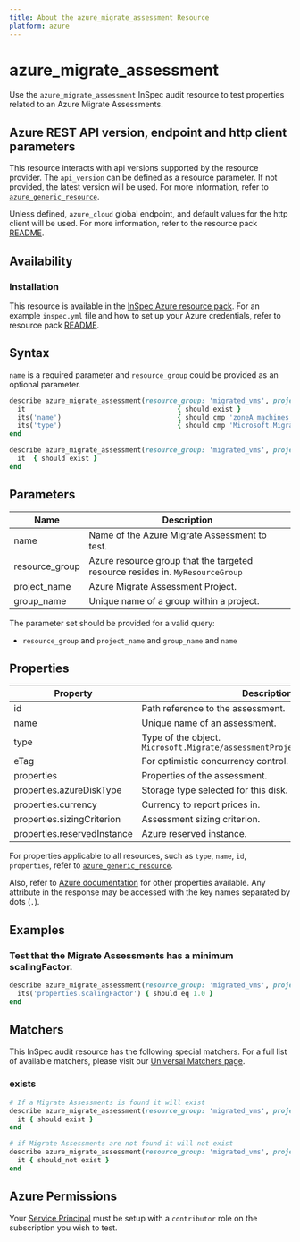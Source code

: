 ```yaml
---
title: About the azure_migrate_assessment Resource
platform: azure
---
```


# azure_migrate_assessment

Use the `azure_migrate_assessment` InSpec audit resource to test properties related to an Azure Migrate Assessments.

## Azure REST API version, endpoint and http client parameters

This resource interacts with api versions supported by the resource provider.
The `api_version` can be defined as a resource parameter.
If not provided, the latest version will be used.
For more information, refer to [`azure_generic_resource`](azure_generic_resource.md).

Unless defined, `azure_cloud` global endpoint, and default values for the http client will be used.
For more information, refer to the resource pack [README](../../README.md).

## Availability

### Installation

This resource is available in the [InSpec Azure resource pack](https://github.com/inspec/inspec-azure).
For an example `inspec.yml` file and how to set up your Azure credentials, refer to resource pack [README](../../README.md#Service-Principal).

## Syntax

`name` is a required parameter and `resource_group` could be provided as an optional parameter.

```ruby
describe azure_migrate_assessment(resource_group: 'migrated_vms', project_name: 'zoneA_migrate_assessment_project', group_name: 'zoneA_machines_group', name: 'zoneA_machines_migrate_assessment') do
  it                                      { should exist }
  its('name')                             { should cmp 'zoneA_machines_migrate_assessment' }
  its('type')                             { should cmp 'Microsoft.Migrate/assessmentprojects/groups/assessments' }
end
```

```ruby
describe azure_migrate_assessment(resource_group: 'migrated_vms', project_name: 'zoneA_migrate_assessment_project', group_name: 'zoneA_machines_group', name: 'zoneA_machines_migrate_assessment') do
  it  { should exist }
end
```
## Parameters

| Name           | Description                                                                      |
|----------------|----------------------------------------------------------------------------------|
| name           | Name of the Azure Migrate Assessment to test.                                   |
| resource_group | Azure resource group that the targeted resource resides in. `MyResourceGroup`    |
| project_name   | Azure Migrate Assessment Project.                                                |
| group_name     | Unique name of a group within a project.                                         |

The parameter set should be provided for a valid query:
- `resource_group` and `project_name` and `group_name` and `name`

## Properties

| Property                      | Description                                                      |
|-------------------------------|------------------------------------------------------------------|
| id                            | Path reference to the assessment.                                |
| name                          | Unique name of an assessment.                                    |
| type                          | Type of the object. `Microsoft.Migrate/assessmentProjects/groups/assessments` |
| eTag                          | For optimistic concurrency control.                              |
| properties                    | Properties of the assessment.                                    |
| properties.azureDiskType      | Storage type selected for this disk.                             |
| properties.currency           | Currency to report prices in.                                    |
| properties.sizingCriterion    | Assessment sizing criterion.                                     |
| properties.reservedInstance   | Azure reserved instance.                                         |


For properties applicable to all resources, such as `type`, `name`, `id`, `properties`, refer to [`azure_generic_resource`](azure_generic_resource.md#properties).

Also, refer to [Azure documentation](https://docs.microsoft.com/en-us/rest/api/migrate/assessment/assessments/get) for other properties available.
Any attribute in the response may be accessed with the key names separated by dots (`.`).

## Examples

### Test that the Migrate Assessments has a minimum scalingFactor.

```ruby
describe azure_migrate_assessment(resource_group: 'migrated_vms', project_name: 'zoneA_migrate_assessment_project', group_name: 'zoneA_machines_group', name: 'zoneA_machines_migrate_assessment') do
  its('properties.scalingFactor') { should eq 1.0 }
end
```

## Matchers

This InSpec audit resource has the following special matchers. For a full list of available matchers, please visit our [Universal Matchers page](/inspec/matchers/).

### exists

```ruby
# If a Migrate Assessments is found it will exist
describe azure_migrate_assessment(resource_group: 'migrated_vms', project_name: 'zoneA_migrate_assessment_project', group_name: 'zoneA_machines_group', name: 'zoneA_machines_migrate_assessment') do
  it { should exist }
end

# if Migrate Assessments are not found it will not exist
describe azure_migrate_assessment(resource_group: 'migrated_vms', project_name: 'zoneA_migrate_assessment_project', group_name: 'zoneA_machines_group', name: 'zoneA_machines_migrate_assessment') do
  it { should_not exist }
end
```

## Azure Permissions

Your [Service Principal](https://docs.microsoft.com/en-us/azure/azure-resource-manager/resource-group-create-service-principal-portal) must be setup with a `contributor` role on the subscription you wish to test.
